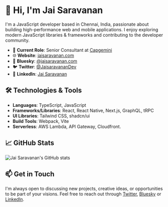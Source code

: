 # 👋 Hi, I'm Jai Saravanan

I'm a JavaScript developer based in Chennai, India, passionate about building high-performance web and mobile applications. I enjoy exploring modern JavaScript libraries & frameworks and contributing to the developer community.

- 🔭 **Current Role**: Senior Consultant at [Capgemini](https://www.capgemini.com/)
- 🌐 **Website**: [jaisaravanan.com](https://jaisaravanan.com/)
- 🦋 **Bluesky**: [@jaisaravanan.com](https://bsky.app/profile/jaisaravanan.com)
- 🐦 **Twitter**: [@JaisaravananDev](https://x.com/JaisaravananDev)
- 💼 **LinkedIn**: [Jai Saravanan](https://www.linkedin.com/in/jaisaravanan-dev/)

## 🛠️ Technologies & Tools

- **Languages**: TypeScript, JavaScript
- **Frameworks/Libraries**: React, React Native, Next.js, GraphQL, tRPC
- **UI Libraries**: Tailwind CSS, shadcn/ui
- **Build Tools**: Webpack, Vite
- **Serverless**: AWS Lambda, API Gateway, Cloudfront.

## 📈 GitHub Stats

![Jai Saravanan's GitHub stats](https://github-readme-stats.vercel.app/api?username=jaisaravanan-dev&show_icons=true&theme=radical)

## 📫 Get in Touch

I'm always open to discussing new projects, creative ideas, or opportunities to be part of your visions. Feel free to reach out through [Twitter](https://x.com/JaisaravananDev), [Bluesky](https://bsky.app/profile/jaisaravanan.com) or [LinkedIn](https://www.linkedin.com/in/jaisaravanan-dev/).

